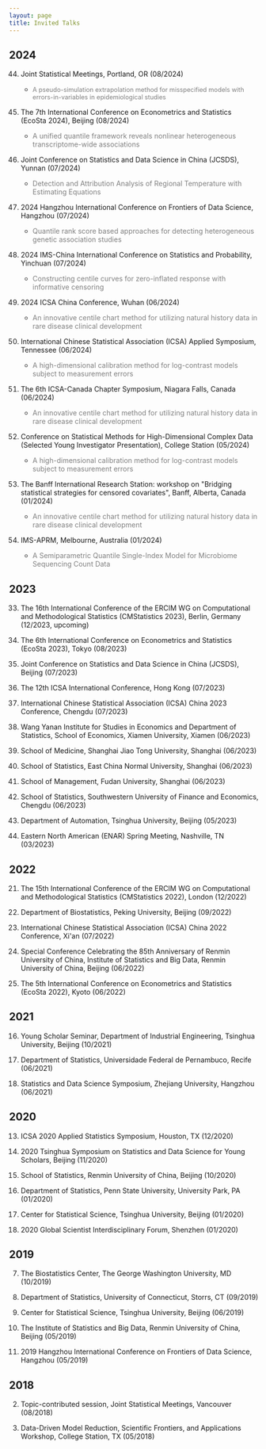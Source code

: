 ```yaml
---
layout: page
title: Invited Talks
---
```


## 2024 ##

44. Joint Statistical Meetings, Portland, OR (08/2024)
    - <span style="font-size:0.9em;color:grey"> A pseudo-simulation extrapolation method for misspecified models with errors-in-variables in epidemiological studies </span>      

43. The 7th International Conference on Econometrics and Statistics (EcoSta 2024), Beijing (08/2024)
    - <span style="color:grey"> A unified quantile framework reveals nonlinear heterogeneous transcriptome-wide associations </span>

42. Joint Conference on Statistics and Data Science in China (JCSDS), Yunnan (07/2024)
    - <span style="color:grey"> Detection and Attribution Analysis of Regional Temperature with Estimating Equations </span>

41. 2024 Hangzhou International Conference on Frontiers of Data Science, Hangzhou (07/2024)
    - <span style="color:grey"> Quantile rank score based approaches for detecting heterogeneous genetic association studies </span>

40. 2024 IMS-China International Conference on Statistics and Probability, Yinchuan (07/2024)
    - <span style="color:grey"> Constructing centile curves for zero-inflated response with informative censoring </span>

39. 2024 ICSA China Conference, Wuhan (06/2024)
    - <span style="color:grey"> An innovative centile chart method for utilizing natural history data in rare disease clinical development </span>

38. International Chinese Statistical Association (ICSA) Applied Symposium, Tennessee (06/2024)
    - <span style="color:grey"> A high-dimensional calibration method for log-contrast models subject to measurement errors </span>

37. The 6th ICSA-Canada Chapter Symposium, Niagara Falls, Canada (06/2024)
    - <span style="color:grey"> An innovative centile chart method for utilizing natural history data in rare disease clinical development </span>

36. Conference on Statistical Methods for High-Dimensional Complex Data (Selected Young Investigator Presentation), College Station (05/2024)
    - <span style="color:grey"> A high-dimensional calibration method for log-contrast models subject to measurement errors </span>

35. The Banff International Research Station: workshop on "Bridging statistical strategies for censored covariates", Banff, Alberta, Canada (01/2024)
    - <span style="color:grey"> An innovative centile chart method for utilizing natural history data in rare disease clinical development </span>

34. IMS-APRM, Melbourne, Australia (01/2024)
    - <span style="color:grey"> A Semiparametric Quantile Single-Index Model for Microbiome Sequencing Count Data </span>

## 2023 ##

33. The 16th International Conference of the ERCIM WG on Computational and Methodological Statistics (CMStatistics 2023), Berlin, Germany (12/2023, upcoming)

32. The 6th International Conference on Econometrics and Statistics (EcoSta 2023), Tokyo (08/2023)

31. Joint Conference on Statistics and Data Science in China (JCSDS), Beijing (07/2023) 

30. The 12th ICSA International Conference, Hong Kong (07/2023)

29. International Chinese Statistical Association (ICSA) China 2023 Conference, Chengdu (07/2023)

28. Wang Yanan Institute for Studies in Economics and Department of Statistics, School of Economics, Xiamen University, Xiamen (06/2023)

27. School of Medicine, Shanghai Jiao Tong University, Shanghai (06/2023)

26. School of Statistics, East China Normal University, Shanghai (06/2023)

25. School of Management, Fudan University, Shanghai (06/2023)

24. School of Statistics, Southwestern University of Finance and Economics, Chengdu (06/2023)

23. Department of Automation, Tsinghua University, Beijing  (05/2023)

22. Eastern North American (ENAR) Spring Meeting,  Nashville, TN (03/2023)

## 2022 ##

21. The 15th International Conference of the ERCIM WG on Computational and Methodological Statistics (CMStatistics 2022), London (12/2022)

20. Department of Biostatistics, Peking University, Beijing (09/2022)

19. International Chinese Statistical Association (ICSA) China 2022 Conference, Xi'an (07/2022)

18. Special Conference Celebrating the 85th Anniversary of Renmin University of China, Institute of Statistics and Big Data, Renmin University of China, Beijing (06/2022)

17. The 5th International Conference on Econometrics and Statistics (EcoSta 2022), Kyoto (06/2022)

## 2021 ##

16. Young Scholar Seminar, Department of Industrial Engineering, Tsinghua University, Beijing (10/2021)

15. Department of Statistics, Universidade Federal de Pernambuco, Recife (06/2021)

14. Statistics and Data Science Symposium, Zhejiang University, Hangzhou (06/2021)

## 2020 ##

13. ICSA 2020 Applied Statistics Symposium, Houston, TX (12/2020)

12. 2020 Tsinghua Symposium on Statistics and Data Science for Young Scholars, Beijing (11/2020)

11. School of Statistics, Renmin University of China, Beijing (10/2020)

10. Department of Statistics, Penn State University, University Park, PA (01/2020)

9. Center for Statistical Science, Tsinghua University, Beijing (01/2020)

8. 2020 Global Scientist Interdisciplinary Forum, Shenzhen (01/2020)

## 2019 ##

7. The Biostatistics Center, The George Washington University, MD (10/2019)

6. Department of Statistics, University of Connecticut, Storrs, CT (09/2019)

5. Center for Statistical Science, Tsinghua University, Beijing (06/2019)

4. The Institute of Statistics and Big Data, Renmin University of China, Beijing (05/2019)

3. 2019 Hangzhou International Conference on Frontiers of Data Science, Hangzhou (05/2019)

## 2018 ##

2. Topic-contributed session, Joint Statistical Meetings, Vancouver (08/2018)

1. Data-Driven Model Reduction, Scientific Frontiers, and Applications Workshop, College Station, TX (05/2018)

